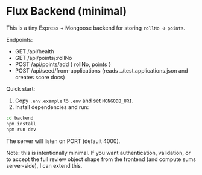 # Flux Backend (minimal)

This is a tiny Express + Mongoose backend for storing `rollNo` -> `points`.

Endpoints:
- GET /api/health
- GET /api/points/:rollNo
- POST /api/points/add  { rollNo, points }
- POST /api/seed/from-applications  (reads ../test.applications.json and creates score docs)

Quick start:

1. Copy `.env.example` to `.env` and set `MONGODB_URI`.
2. Install dependencies and run:

```bash
cd backend
npm install
npm run dev
```

The server will listen on PORT (default 4000).

Note: this is intentionally minimal. If you want authentication, validation, or to accept the full review object shape from the frontend (and compute sums server-side), I can extend this.
